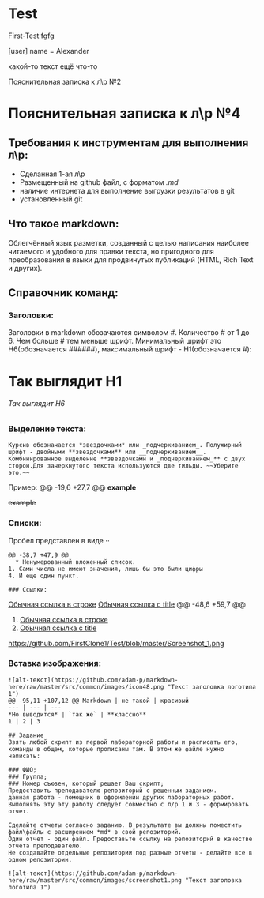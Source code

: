 # Test
First-Test
fgfg

[user]
  name = Alexander 


какой-то текст
ещё что-то



 Пояснительная записка к л\р №2
# Пояснительная записка к л\р №4

## Требования к инструментам для выполнения л\р:
* Сделанная 1-ая л\р
* Размещенный на github файл, с форматом *.md*
* наличие интернета для выполнение выгрузки результатов в git
* установленный git

## Что такое markdown:
 Облегчённый язык разметки, созданный с целью написания наиболее читаемого и удобного для правки текста, но пригодного для преобразования в языки для продвинутых публикаций (HTML, Rich Text и других).

## Справочник команд:

### Заголовки:
Заголовки в markdown обозачаются символом #. Количество # от 1 до 6. Чем больше # тем меньше шрифт. Минимальный шрифт это H6(обозначается ######), максимальный шрифт - H1(обозначается #):

# Так выглядит H1

###### Так выглядит H6

### Выделение текста:

``Курсив обозначается *звездочками* или _подчеркиванием_. Полужирный шрифт - двойными **звездочками** или __подчеркиванием__. Комбинированное выделение **звездочками и _подчеркиванием_** с двух сторон.Для зачеркнутого текста используются две тильды. ~~Уберите это.~~``

Пример:
@@ -19,6 +27,7 @@
**example**

~~example~~

### Списки:
Пробел представлен в виде ⋅⋅
```
@@ -38,7 +47,9 @@
  * Ненумерованный вложенный список.
1. Сами числа не имеют значения, лишь бы это были цифры
4. И еще один пункт.

### Ссылки:

```
[Обычная ссылка в строке](https://www.google.com)
[Обычная ссылка с title](https://www.google.com "Сайт Google")
@@ -48,6 +59,7 @@

1. [Обычная ссылка в строке](https://www.google.com)
2. [Обычная ссылка с title](https://www.google.com "Сайт Google")

https://github.com/FirstClone1/Test/blob/master/Screenshot_1.png

### Вставка изображения:
```   
![alt-текст](https://github.com/adam-p/markdown-here/raw/master/src/common/images/icon48.png "Текст заголовка логотипа 1")
@@ -95,11 +107,12 @@ Markdown | не такой | красивый
--- | --- | ---
*Но выводится* | `так же` | **классно**
1 | 2 | 3

## Задание
Взять любой скрипт из первой лабораторной работы и расписать его, команды в общем, которые прописаны там. В этом же файле нужно написать:

### ФИО;
### Группа;
### Номер съюзен, который решает Ваш скрипт;
Предоставить преподавателю репозиторий с решенным заданием.
данная работа - помощник в оформлении других лабораторных работ.
Выполнять эту эту работу следует совместно с л/р 1 и 3 - формировать отчет.

Сделайте отчеты согласно заданию. В результате вы должны поместить файл\файлы с расширением *md* в свой репозиторий.
Один отчет - один файл. Предоставьте ссылку на репозиторий в качестве отчета преподавателю.
Не создавайте отдельные репозитории под разные отчеты - делайте все в одном репозитории.

![alt-текст](https://github.com/adam-p/markdown-here/raw/master/src/common/images/screenshot1.png "Текст заголовка логотипа 1")

